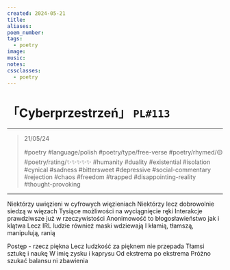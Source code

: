 ```yaml
---
created: 2024-05-21
title:
aliases:
poem_number:
tags:
  - poetry
image:
music:
notes:
cssclasses:
  - poetry
---
```

# 「Cyberprzestrzeń」 `PL#113`

---

> 21/05/24
> 
> #poetry 
> #language/polish 
> #poetry/type/free-verse 
> #poetry/rhymed/🟡 
> #poetry/rating/✨✨✨✨✨ 
> #humanity #duality #existential #isolation #cynical #sadness #bittersweet #depressive #social-commentary #rejection #chaos #freedom #trapped #disappointing-reality #thought-provoking 

---

Niektórzy uwięzieni w cyfrowych więzieniach 
Niektórzy lecz dobrowolnie siedzą w więzach
Tysiące możliwości na wyciągnięcie ręki
Interakcje prawdziwsze już w rzeczywistości
Anonimowość to błogosławieństwo jak i klątwa 
Lecz IRL ludzie również maski wdziewają
I kłamią, tłamszą, manipulują, ranią

Postęp - rzecz piękna 
Lecz ludzkość za pięknem nie przepada
Tłamsi sztukę i naukę
W imię zysku i kaprysu
Od ekstrema po ekstrema
Próżno szukać balansu ni zbawienia